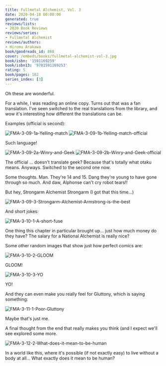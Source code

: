 ```yaml
---
title: Fullmetal Alchemist, Vol. 3
date: 2020-04-18 00:00:00
generated: true
reviews/lists:
- 2020 Book Reviews
reviews/series:
- Fullmetal Alchemist
reviews/authors:
- Hiromu Arakawa
book/goodreads_id: 868
cover: /embeds/books/fullmetal-alchemist-vol-3.jpg
book/isbn: '1591169259'
book/isbn13: '9781591169253'
rating: 5
book/pages: 182
series_index: [3]
---
```

Oh these are wonderful.  

For a while, I was reading an online copy. Turns out that was a fan translation. I've seen switched to the real translations from the library, and wow it's interesting how different the translations can be.  

<!--more-->

Examples (official is second):  

![FMA-3-09-1a-Yelling-match](/embeds/books/attachments/fma-3-09-1a-yelling-match.png)   ![FMA-3-09-1b-Yelling-match-official](/embeds/books/attachments/fma-3-09-1b-yelling-match-official.png)  

Such language!  

![FMA-3-09-2a-Winry-and-Geek](/embeds/books/attachments/fma-3-09-2a-winry-and-geek.png)   ![FMA-3-09-2b-Winry-and-Geek-official](/embeds/books/attachments/fma-3-09-2b-winry-and-geek-official.png)  

The official ... doesn't translate geek? Because that's totally what otaku means. Anyways. Switched to the second one now.  

Some thoughts. Man. They're 14 and 15. Dang they're young to have gone through so much. And daw, Alphonse can't cry robot tears!!  

But hey, Strongarm Alchemist Strongarm (I got that this time...)  

![FMA-3-09-3-Strongarm-Alchemist-Armstrong-is-the-best](/embeds/books/attachments/fma-3-09-3-strongarm-alchemist-armstrong-is-the-best.png)  

And short jokes:  

![FMA-3-10-1-A-short-fuse](/embeds/books/attachments/fma-3-10-1-a-short-fuse.png)  

One thing this chapter in particular brought up... just how much money do they have? The salary for a National Alchemist is really nice?  

Some other random images that show just how perfect comics are:  

![FMA-3-10-2-GLOOM](/embeds/books/attachments/fma-3-10-2-gloom.png)  

GLOOM!  

![FMA-3-10-3-YO](/embeds/books/attachments/fma-3-10-3-yo.png)  

YO!  

And they can even make you really feel for Gluttony, which is saying something:  

![FMA-3-11-1-Poor-Gluttony](/embeds/books/attachments/fma-3-11-1-poor-gluttony.png)  

Maybe that's just me.  

A final thought from the end that really makes you think (and I expect we'll see explored some more.  

![FMA-3-12-2-What-does-it-mean-to-be-human](/embeds/books/attachments/fma-3-12-2-what-does-it-mean-to-be-human.png)  

In a world like this, where it's possible (if not exactly easy) to live without a body at all... What exactly does it mean to be human?